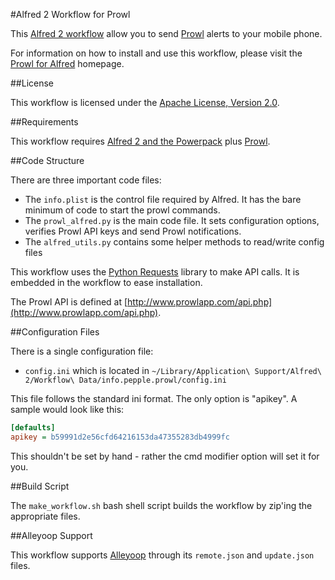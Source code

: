 #Alfred 2 Workflow for Prowl

This [Alfred 2 workflow](http://www.alfredapp.com/) allow you to send [Prowl](http://www.prowlapp.com/) alerts to your mobile phone. 

For information on how to install and use this workflow, please visit the [Prowl for Alfred](http://ken.pepple.info/prowl.alfredworkflow) homepage.

##License

This workflow is licensed under the [Apache License, Version 2.0](http://www.apache.org/licenses/LICENSE-2.0.html).

##Requirements

This workflow requires [Alfred 2 and the Powerpack](http://www.alfredapp.com/powerpack/) plus [Prowl](http://www.prowlapp.com/).

##Code Structure

There are three important code files:

* The `info.plist` is the control file required by Alfred. It has the bare minimum of code to start the prowl commands.
* The `prowl_alfred.py` is the main code file. It sets configuration options, verifies Prowl API keys and send Prowl notifications.  
* The `alfred_utils.py` contains some helper methods to read/write config files

This workflow uses the [Python Requests](http://docs.python-requests.org/en/latest/) library to make API calls. It is embedded in the workflow to ease installation.

The Prowl API is defined at [http://www.prowlapp.com/api.php](http://www.prowlapp.com/api.php).

##Configuration Files

There is a single configuration file:

* `config.ini` which is located in `~/Library/Application\ Support/Alfred\ 2/Workflow\ Data/info.pepple.prowl/config.ini`

This file follows the standard ini format. The only option is "apikey". A sample would look like this:

```ini
[defaults]
apikey = b59991d2e56cfd64216153da47355283db4999fc
```

This shouldn't be set by hand - rather the cmd modifier option will set it for you.

##Build Script

The `make_workflow.sh` bash shell script builds the workflow by zip'ing the appropriate files.

##Alleyoop Support

This workflow supports [Alleyoop](http://alfred.daniel.sh/oopdev.html) through its `remote.json` and `update.json` files. 

